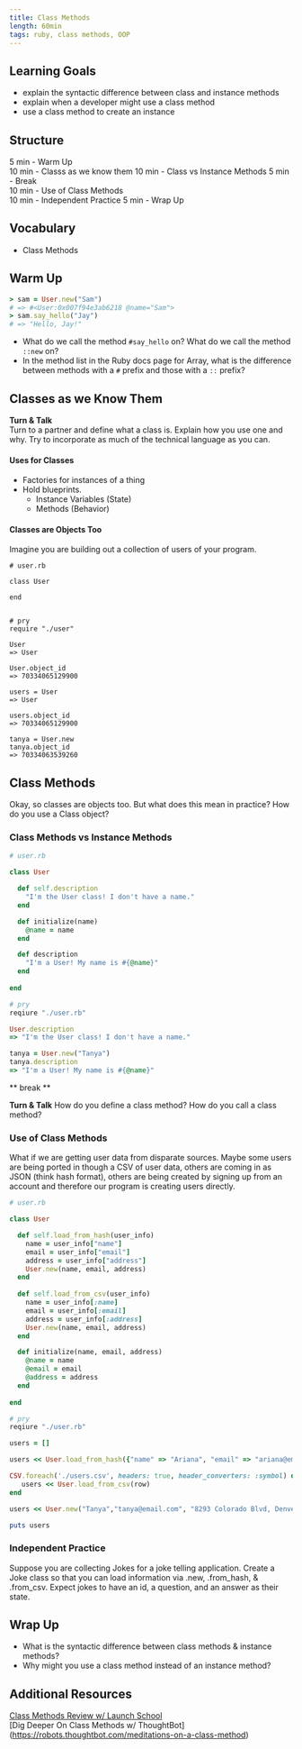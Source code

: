 ```yaml
---
title: Class Methods
length: 60min
tags: ruby, class methods, OOP
---  
```



## Learning Goals  
*  explain the syntactic difference between class and instance methods 
*  explain when a developer might use a class method 
*  use a class method to create an instance 

## Structure  
5 min - Warm Up  
10 min - Classs as we know them
10 min - Class vs Instance Methods
5 min - Break  
10 min - Use of Class Methods  
10 min - Independent Practice 
5 min - Wrap Up

## Vocabulary  
* Class Methods 

## Warm Up  
```ruby
> sam = User.new("Sam")
# => #<User:0x007f94e3ab6218 @name="Sam">
> sam.say_hello("Jay")
# => "Hello, Jay!"
```

* What do we call the method `#say_hello` on? What do we call the method `::new` on?
* In the method list in the Ruby docs page for Array, what is the difference between methods with a `#` prefix and those with a `::` prefix?

## Classes as we Know Them

**Turn & Talk**  
Turn to a partner and define what a class is. Explain how you use one and why. Try to incorporate as much of the technical language as you can. 

#### Uses for Classes 
* Factories for instances of a thing
* Hold blueprints.
    * Instance Variables (State)
    * Methods (Behavior)

#### Classes are Objects Too  
Imagine you are building out a collection of users of your program.

```
# user.rb

class User 
   
end 


# pry
require "./user"

User 
=> User

User.object_id
=> 70334065129900 

users = User
=> User

users.object_id 
=> 70334065129900

tanya = User.new
tanya.object_id
=> 70334063539260
```

## Class Methods 
Okay, so classes are objects too. But what does this mean in practice? How do you use a Class object? 

### Class Methods vs Instance Methods
```ruby
# user.rb

class User

  def self.description
    "I'm the User class! I don't have a name."
  end

  def initialize(name)
    @name = name
  end

  def description
    "I'm a User! My name is #{@name}"
  end
  
end

# pry 
reqiure "./user.rb"

User.description
=> "I'm the User class! I don't have a name." 

tanya = User.new("Tanya")
tanya.description
=> "I'm a User! My name is #{@name}"
```

** break **

**Turn & Talk** 
How do you define a class method? How do you call a class method? 

### Use of Class Methods 
What if we are getting user data from disparate sources. Maybe some users are being ported in though a CSV of user data, others are coming in as JSON (think hash format), others are being created by signing up from an account and therefore our program is creating users directly. 
 

```ruby
# user.rb

class User

  def self.load_from_hash(user_info)	
  	name = user_info["name"]
  	email = user_info["email"]
  	address = user_info["address"]
	User.new(name, email, address)
  end
  
  def self.load_from_csv(user_info)
  	name = user_info[:name]
  	email = user_info[:email]
  	address = user_info[:address]
	User.new(name, email, address)
  end 

  def initialize(name, email, address)
    @name = name
    @email = email 
    @address = address
  end
  
end

# pry 
reqiure "./user.rb"

users = []

users << User.load_from_hash({"name" => "Ariana", "email" => "ariana@email.com", "address" => "1874 Market St, Denver CO 80203"})

CSV.foreach('./users.csv', headers: true, header_converters: :symbol) do |row|
   users << User.load_from_csv(row)
end 

users << User.new("Tanya","tanya@email.com", "8293 Colorado Blvd, Denver, CO 89374")

puts users

```

### Independent Practice
Suppose you are collecting Jokes for a joke telling application. Create a Joke class so that you can load information via .new, .from_hash, & .from_csv. Expect jokes to have an id, a question, and an answer as their state.  


## Wrap Up  
* What is the syntactic difference between class methods & instance methods? 
* Why might you use a class method instead of an instance method? 


## Additional Resources

[Class Methods Review w/ Launch School](https://launchschool.com/books/oo_ruby/read/classes_and_objects_part2)  
[Dig Deeper On Class Methods w/ ThoughtBot] (https://robots.thoughtbot.com/meditations-on-a-class-method)